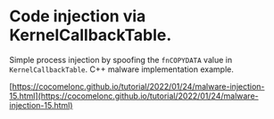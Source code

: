 # Code injection via KernelCallbackTable.

Simple process injection by spoofing the `fnCOPYDATA` value in `KernelCallbackTable`. C++ malware implementation example.    

[https://cocomelonc.github.io/tutorial/2022/01/24/malware-injection-15.html](https://cocomelonc.github.io/tutorial/2022/01/24/malware-injection-15.html)   

